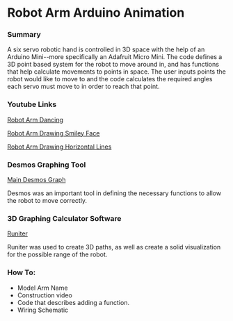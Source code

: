 # Robot Arm Arduino Animation

### Summary
A six servo robotic hand is controlled in 3D space with the help of an Arduino Mini--more specifically an Adafruit Micro Mini. The code defines a 3D point based system for the robot to move around in, and has functions that help calculate movements to points in space. The user inputs points the robot would like to move to and the code calculates the required angles each servo must move to in order to reach that point.

### Youtube Links
[Robot Arm Dancing](https://www.youtube.com/watch?v=UsHJvPzx4wk)

[Robot Arm Drawing Smiley Face](https://www.youtube.com/watch?v=ATHjjI4BhdQ)

[Robot Arm Drawing Horizontal Lines](https://www.youtube.com/watch?v=711mE4_5Rwk)

### Desmos Graphing Tool
[Main Desmos Graph](https://www.desmos.com/calculator/zgmw47nks6)

Desmos was an important tool in defining the necessary functions to allow the robot to move correctly.

### 3D Graphing Calculator Software
[Runiter](https://www.runiter.com)

Runiter was used to create 3D paths, as well as create a solid visualization for the possible range of the robot.

### How To:

- Model Arm Name
- Construction video
- Code that describes adding a function.
- Wiring Schematic

